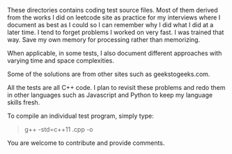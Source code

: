 
These directories contains coding test source files. Most of them derived from the works I did 
on leetcode site as practice for my interviews where I document as best as I could so I can remember
why I did what I did at a later time. I tend to forget problems I worked on very fast. I was trained 
that way. Save my own memory for processing rather than memorizing. 

When applicable, in some tests, I also document different approaches with varying time 
and space complexities.

Some of the solutions are from other sites such as geekstogeeks.com.

All the tests are all C++ code. I plan to revisit these problems and redo them in other languages
such as Javascript and Python to keep my language skills fresh.

To compile an individual test program, simply type:

> g++ -std=c++11 <test>.cpp -o <test>

You are welcome to contribute and provide comments.


